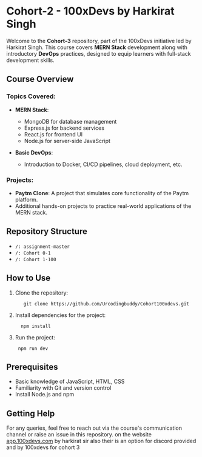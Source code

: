 # Cohort-2 - 100xDevs by Harkirat Singh

Welcome to the **Cohort-3** repository, part of the 100xDevs initiative led by Harkirat Singh. This course covers **MERN Stack** development along with introductory **DevOps** practices, designed to equip learners with full-stack development skills.

## Course Overview

### Topics Covered:
- **MERN Stack**:
  - MongoDB for database management
  - Express.js for backend services
  - React.js for frontend UI
  - Node.js for server-side JavaScript

- **Basic DevOps**:
  - Introduction to Docker, CI/CD pipelines, cloud deployment, etc.

### Projects:
- **Paytm Clone**: A project that simulates core functionality of the Paytm platform.
- Additional hands-on projects to practice real-world applications of the MERN stack.

## Repository Structure
- `/: assignment-master`
- `/: Cohort 0-1`
- `/: Cohort 1-100`


## How to Use

1. Clone the repository:

	      git clone https://github.com/Urcodingbuddy/Cohort100xdevs.git

   
2. Install dependencies for the project:
		
		 npm install

3. Run the project:
  	
	    npm run dev

## Prerequisites

-   Basic knowledge of JavaScript, HTML, CSS
-   Familiarity with Git and version control
-   Install Node.js and npm

## Getting Help

For any queries, feel free to reach out via the course's communication channel or raise an issue in this repository. on the website [app.100xdevs.com](https://app.100xdevs.com/) by harkirat sir also their is an option for discord provided and  by 100xdevs for cohort 3
